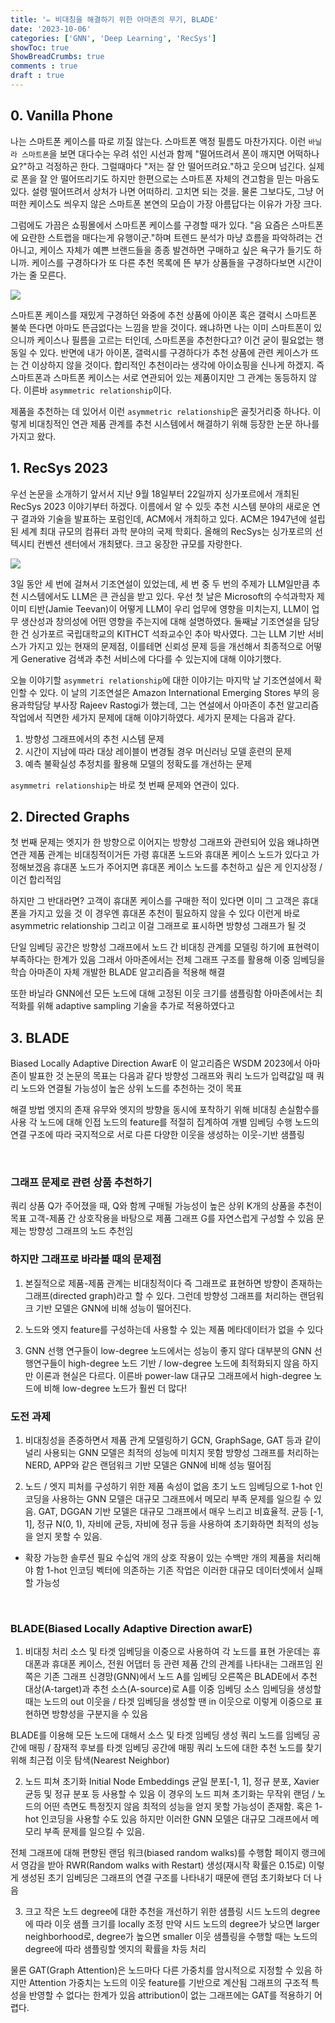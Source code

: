```yaml
---
title: '✏️ 비대칭을 해결하기 위한 아마존의 무기, BLADE'
date: '2023-10-06'
categories: ['GNN', 'Deep Learning', 'RecSys']
showToc: true
ShowBreadCrumbs: true
comments : true
draft : true
---
```


## 0. Vanilla Phone

나는 스마트폰 케이스를 따로 끼질 않는다. 스마트폰 액정 필름도 마찬가지다. 이런 `바닐라 스마트폰`을 보면 대다수는 우려 섞인 시선과 함께 "떨어뜨려서 폰이 깨지면 어떡하나요?"하고 걱정하곤 한다. 그럴때마다 "저는 잘 안 떨어뜨려요."하고 웃으며 넘긴다. 실제로 폰을 잘 안 떨어뜨리기도 하지만 한편으로는 스마트폰 자체의 견고함을 믿는 마음도 있다. 설령 떨어뜨려서 상처가 나면 어떠하리. 고치면 되는 것을. 물론 그보다도, 그냥 어떠한 케이스도 씌우지 않은 스마트폰 본연의 모습이 가장 아름답다는 이유가 가장 크다.

그럼에도 가끔은 쇼핑몰에서 스마트폰 케이스를 구경할 때가 있다. "음 요즘은 스마트폰에 요란한 스트랩을 매다는게 유행이군."하며 트렌드 분석가 마냥 흐름을 파악하려는 건 아니고, 케이스 자체가 예쁜 브랜드들을 종종 발견하면 구매하고 싶은 욕구가 들기도 하니까. 케이스를 구경하다가 또 다른 추천 목록에 뜬 부가 상품들을 구경하다보면 시간이 가는 줄 모른다.

![](/images/recsys/phone.webp)

스마트폰 케이스를 재밌게 구경하던 와중에 추천 상품에 아이폰 혹은 갤럭시 스마트폰 불쑥 뜬다면 아마도 뜬금없다는 느낌을 받을 것이다. 왜냐하면 나는 이미 스마트폰이 있으니까 케이스나 필름을 고르는 터인데, 스마트폰을 추천한다고? 이건 굳이 필요없는 행동일 수 있다. 반면에 내가 아이폰, 갤럭시를 구경하다가 추천 상품에 관련 케이스가 뜨는 건 이상하지 않을 것이다. 합리적인 추천이라는 생각에 아이쇼핑을 신나게 하겠지. 즉 스마트폰과 스마트폰 케이스는 서로 연관되어 있는 제품이지만 그 관계는 동등하지 않다. 이른바 `asymmetric relationship`이다.

제품을 추천하는 데 있어서 이런 `asymmetric relationship`은 골칫거리중 하나다. 이렇게 비대칭적인 연관 제품 관계를 추천 시스템에서 해결하기 위해 등장한 논문 하나를 가지고 왔다.


## 1. RecSys 2023

우선 논문을 소개하기 앞서서 지난 9월 18일부터 22일까지 싱가포르에서 개최된 RecSys 2023 이야기부터 하겠다. 이름에서 알 수 있듯 추천 시스템 분야의 새로운 연구 결과와 기술을 발표하는 포럼인데, ACM에서 개최하고 있다. ACM은 1947년에 설립된 세계 최대 규모의 컴퓨터 과학 분야의 국제 학회다. 올해의 RecSys는 싱가포르의 선텍시티 컨벤션 센터에서 개최됐다. 크고 웅장한 규모를 자랑한다.

![](/images/recsys/suntec.jpeg)

3일 동안 세 번에 걸쳐서 기조연설이 있었는데, 세 번 중 두 번의 주제가 LLM일만큼 추천 시스템에서도 LLM은 큰 관심을 받고 있다. 우선 첫 날은 Microsoft의 수석과학자 제이미 티반(Jamie Teevan)이 어떻게 LLM이 우리 업무에 영향을 미치는지, LLM이 업무 생산성과 창의성에 어떤 영향을 주는지에 대해 설명하였다. 둘째날 기조연설을 담당한 건 싱가포르 국립대학교의 KITHCT 석좌교수인 추아 박사였다. 그는 LLM 기반 서비스가 가지고 있는 현재의 문제점, 이를테면 신뢰성 문제 등을 개선해서 최종적으로 어떻게 Generative 검색과 추천 서비스에 다다를 수 있는지에 대해 이야기했다.

오늘 이야기할 `asymmetri relationship`에 대한 이야기는 마지막 날 기조연설에서 확인할 수 있다. 이 날의 기조연설은 Amazon International Emerging Stores 부의 응용과학담당 부사장 Rajeev Rastogi가 했는데, 그는 연설에서 아마존이 추천 알고리즘 작업에서 직면한 세가지 문제에 대해 이야기하였다. 세가지 문제는 다음과 같다.

1. 방향성 그래프에서의 추천 시스템 문제
2. 시간이 지남에 따라 대상 레이블이 변경될 경우 머신러닝 모델 훈련의 문제
3. 예측 불확실성 추정치를 활용해 모델의 정확도를 개선하는 문제

`asymmetri relationship`는 바로 첫 번째 문제와 연관이 있다.


## 2. Directed Graphs

첫 번째 문제는 엣지가 한 방향으로 이어지는 방향성 그래프와 관련되어 있음
왜냐하면 연관 제품 관계는 비대칭적이거든
가령 휴대폰 노드와 휴대폰 케이스 노드가 있다고 가정해보겠음
휴대폰 노드가 주어지면 휴대폰 케이스 노드를 추천하고 싶은 게 인지상정 / 이건 합리적임

하지만 그 반대라면? 
고객이 휴대폰 케이스를 구매한 적이 있다면 이미 그 고객은 휴대폰을 가지고 있을 것
이 경우엔 휴대폰 추천이 필요하지 않을 수 있다
이런게 바로 asymmetric relationship
그리고 이걸 그래프로 표시하면 방향성 그래프가 될 것

단일 임베딩 공간은 방향성 그래프에서 노드 간 비대칭 관계를 모델링 하기에 표현력이 부족하다는 한계가 있음
그래서 아마존에서는 전체 그래프 구조를 활용해 이중 임베딩을 학습
아마존이 자체 개발한 BLADE 알고리즘을 적용해 해결

또한 바닐라 GNN에선 모든 노드에 대해 고정된 이웃 크기를 샘플링함
아마존에서는 최적화를 위해 adaptive sampling 기술을 추가로 적용하였다고


## 3. BLADE

Biased Locally Adaptive Direction AwarE
이 알고리즘은 WSDM 2023에서 아마존이 발표한 것
논문의 목표는 다음과 같다
방향성 그래프와 쿼리 노드가 입력값일 때 쿼리 노드와 연결될 가능성이 높은 상위 노드를 추천하는 것이 목표

해결 방법
엣지의 존재 유무와 엣지의 방향을 동시에 포착하기 위해 비대칭 손실함수를 사용
각 노드에 대해 인접 노드의 feature를 적절히 집계하여 개별 임베딩 수행
노드의 연결 구조에 따라 국지적으로 서로 다른 다양한 이웃을 생성하는 이웃-기반 샘플링 


 
### 그래프 문제로 관련 상품 추천하기
쿼리 상품 Q가 주어졌을 때, Q와 함께 구매될 가능성이 높은 상위 K개의 상품을 추천이 목표
고객-제품 간 상호작용을 바탕으로 제품 그래프 G를 자연스럽게 구성할 수 있음
문제는 방향성 그래프의 노드 추천임

### 하지만 그래프로 바라볼 때의 문제점
1. 본질적으로 제품-제품 관계는 비대칭적이다
즉 그래프로 표현하면 방향이 존재하는 그래프(directed graph)라고 할 수 있다.
그런데 방향성 그래프를 처리하는 랜덤워크 기반 모델은 GNN에 비해 성능이 떨어진다.

2. 노드와 엣지 feature를 구성하는데 사용할 수 있는 제품 메타데이터가 없을 수 있다

3. GNN 선행 연구들이 low-degree 노드에서는 성능이 좋지 않다
대부분의 GNN 선행연구들이 high-degree 노드 기반 / low-degree 노드에 최적화되지 않음
하지만 이론과 현실은 다르다. 이른바 power-law
대규모 그래프에서 high-degree 노드에 비해 low-degree 노드가 훨씬 더 많다!


### 도전 과제
1. 비대칭성을 존중하면서 제품 관계 모델링하기
GCN, GraphSage, GAT 등과 같이 널리 사용되는 GNN 모델은 최적의 성능에 미치지 못함
방향성 그래프를 처리하는 NERD, APP와 같은 랜덤워크 기반 모델은 GNN에 비해 성능 떨어짐

2. 노드 / 엣지 피처를 구성하기 위한 제품 속성이 없음
초기 노드 임베딩으로 1-hot 인코딩을 사용하는 GNN 모델은 대규모 그래프에서 메모리 부족 문제를 일으킬 수 있음.
GAT, DGGAN 기반 모델은 대규모 그래프에서 매우 느리고 비효율적.
균등 [-1, 1], 정규 N(0, 1), 자비에 균등, 자비에 정규 등을 사용하여 초기화하면 최적의 성능을 얻지 못할 수 있음.

+ 확장 가능한 솔루션 필요
수십억 개의 상호 작용이 있는 수백만 개의 제품을 처리해야 함
1-hot 인코딩 벡터에 의존하는 기존 작업은 이러한 대규모 데이터셋에서 실패할 가능성

 
### BLADE(Biased Locally Adaptive Direction awarE)
1. 비대칭 처리
소스 및 타겟 임베딩을 이중으로 사용하여 각 노드를 표현
가운데는 휴대폰과 휴대폰 케이스, 전원 어댑터 등 관련 제품 간의 관계를 나타내는 그래프임
왼쪽은 기존 그래프 신경망(GNN)에서 노드 A를 임베딩
오른쪽은 BLADE에서 추천 대상(A-target)과 추천 소스(A-source)로 A를 이중 임베딩
소스 임베딩을 생성할 때는 노드의 out 이웃을 / 타겟 임베딩을 생성할 땐 in 이웃으로
이렇게 이중으로 표현하면 방향성을 구분지을 수 있음

BLADE를 이용해 모든 노드에 대해서 소스 및 타겟 임베딩 생성
쿼리 노드를 임베딩 공간에 매핑 / 잠재적 후보를 타겟 임베딩 공간에 매핑
쿼리 노드에 대한 추천 노드를 찾기 위해 최근접 이웃 탐색(Nearest Neighbor)

2. 노드 피쳐 초기화 Initial Node Embeddings
균일 분포[-1, 1], 정규 분포, Xavier 균등 및 정규 분포 등 사용할 수 있음
이 경우의 노드 피쳐 초기화는 무작위 랜덤 / 노드의 어떤 측면도 특정짓지 않음
최적의 성능을 얻지 못할 가능성이 존재함.
혹은 1-hot 인코딩을 사용할 수도 있음
하지만 이러한 GNN 모델은 대규모 그래프에서 메모리 부족 문제를 일으킬 수 있음.

전체 그래프에 대해 편향된 랜덤 워크(biased random walks)를 수행함
페이지 랭크에서 영감을 받아 RWR(Random walks with Restart) 생성(재시작 확률은 0.15로)
이렇게 생성된 초기 임베딩은 그래프의 연결 구조를 나타내기 때문에 랜덤 초기화보다 더 나음

3. 크고 작은 노드 degree에 대한 추천을 개선하기 위한 샘플링
시드 노드의 degree에 따라 이웃 샘플 크기를 locally 조정
만약 시드 노드의 degree가 낮으면 larger neighborhood로, degree가 높으면 smaller
이웃 샘플링을 수행할 때는 노드의 degree에 따라 샘플링할 엣지의 확률을 차등 처리

물론 GAT(Graph Attention)은 노드마다 다른 가중치를 암시적으로 지정할 수 있음
하지만 Attention 가중치는 노드의 이웃 feature를 기반으로 계산됨
그래프의 구조적 특성을 반영할 수 없다는 한계가 있음
attribution이 없는 그래프에는 GAT를 적용하기 어렵다.
